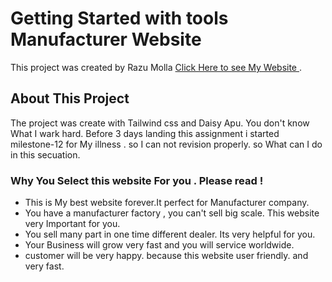 # Getting Started with tools Manufacturer Website

This project was created by Razu Molla [Click Here to see My Website ]().

## About This Project

The project was create with Tailwind css and Daisy Apu. You don't know What I wark hard. Before 3 days landing this assignment i started milestone-12 for My illness . so I can not revision properly. so What can I do in this secuation. 

### Why You Select this website For you . Please read !

* This is My best website forever.It perfect for Manufacturer company.
* You have a manufacturer factory , you can't sell big scale. This website very Important for you.  
* You sell many part in one time different dealer. Its very helpful for you.
* Your Business will grow very fast and you will service worldwide.
* customer will be very happy. because this website user friendly. and very fast.
